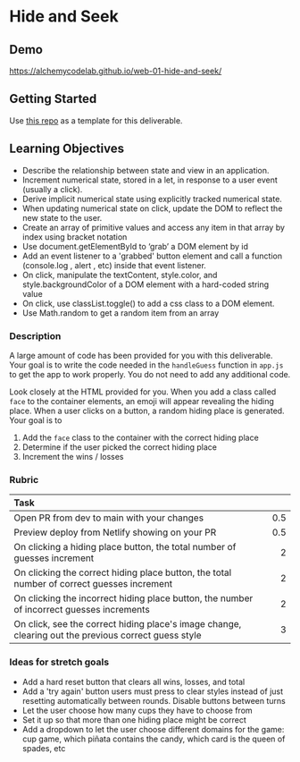 # Hide and Seek

## Demo

<https://alchemycodelab.github.io/web-01-hide-and-seek/>

## Getting Started

Use [this repo](https://github.com/alchemycodelab/half-baked-web-01-hide-and-seek) as a template for this deliverable.

## Learning Objectives

- Describe the relationship between state and view in an application.
- Increment numerical state, stored in a let, in response to a user event (usually a click).
- Derive implicit numerical state using explicitly tracked numerical state.
- When updating numerical state on click, update the DOM to reflect the new state to the user.
- Create an array of primitive values and access any item in that array by index using bracket notation
- Use document.getElementById to ‘grab’ a DOM element by id
- Add an event listener to a 'grabbed' button element and call a function (console.log , alert , etc) inside that event listener.
- On click, manipulate the textContent, style.color, and style.backgroundColor of a DOM element with a hard-coded string value
- On click, use classList.toggle() to add a css class to a DOM element.
- Use Math.random to get a random item from an array

### Description

A large amount of code has been provided for you with this deliverable. Your goal is to write the code needed in the `handleGuess` function in `app.js` to get the app to work properly. You do not need to add any additional code.

Look closely at the HTML provided for you. When you add a class called `face` to the container elements, an emoji will appear revealing the hiding place. When a user clicks on a button, a random hiding place is generated. Your goal is to

1. Add the `face` class to the container with the correct hiding place
1. Determine if the user picked the correct hiding place
1. Increment the wins / losses

### Rubric

| Task                                                                                                 |     |
| :--------------------------------------------------------------------------------------------------- | --: |
| Open PR from dev to main with your changes                                                           | 0.5 |
| Preview deploy from Netlify showing on your PR                                                       | 0.5 |
| On clicking a hiding place button, the total number of guesses increment                             |   2 |
| On clicking the correct hiding place button, the total number of correct guesses increment           |   2 |
| On clicking the incorrect hiding place button, the number of incorrect guesses increments            |   2 |
| On click, see the correct hiding place's image change, clearing out the previous correct guess style |   3 |

### Ideas for stretch goals

- Add a hard reset button that clears all wins, losses, and total
- Add a 'try again' button users must press to clear styles instead of just resetting automatically between rounds. Disable buttons between turns
- Let the user choose how many cups they have to choose from
- Set it up so that more than one hiding place might be correct
- Add a dropdown to let the user choose different domains for the game: cup game, which piñata contains the candy, which card is the queen of spades, etc

